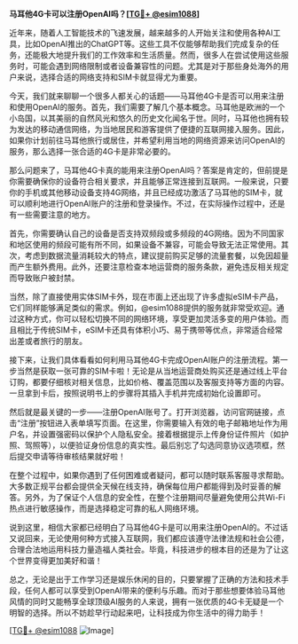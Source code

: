 **马耳他4G卡可以注册OpenAI吗？[[TG💪+ @esim1088](https://t.me/s/esim1088)]**

近年来，随着人工智能技术的飞速发展，越来越多的人开始关注和使用各种AI工具，比如OpenAI推出的ChatGPT等。这些工具不仅能够帮助我们完成复杂的任务，还能极大地提升我们的工作效率和生活质量。然而，很多人在尝试使用这些服务时，可能会遇到网络限制或者设备兼容性的问题。尤其是对于那些身处海外的用户来说，选择合适的网络支持和SIM卡就显得尤为重要。

今天，我们就来聊聊一个很多人都关心的话题——马耳他4G卡是否可以用来注册和使用OpenAI的服务。首先，我们需要了解几个基本概念。马耳他是欧洲的一个小岛国，以其美丽的自然风光和悠久的历史文化闻名于世。同时，马耳他也拥有较为发达的移动通信网络，为当地居民和游客提供了便捷的互联网接入服务。因此，如果你计划前往马耳他旅行或居住，并希望利用当地的网络资源来访问OpenAI的服务，那么选择一张合适的4G卡是非常必要的。

那么问题来了，马耳他4G卡真的能用来注册OpenAI吗？答案是肯定的，但前提是你需要确保你的设备符合相关要求，并且能够正常连接到互联网。一般来说，只要你的手机或其他移动设备支持4G网络，并且已经成功激活了马耳他的SIM卡，就可以顺利地进行OpenAI账户的注册和登录操作。不过，在实际操作过程中，还是有一些需要注意的地方。

首先，你需要确认自己的设备是否支持双频段或多频段的4G网络。因为不同国家和地区使用的频段可能有所不同，如果设备不兼容，可能会导致无法正常使用。其次，考虑到数据流量消耗较大的特点，建议提前购买足够的流量套餐，以免因超量而产生额外费用。此外，还要注意检查本地运营商的服务条款，避免违反相关规定而导致账户被封禁。

当然，除了直接使用实体SIM卡外，现在市面上还出现了许多虚拟eSIM卡产品，它们同样能够满足类似的需求。例如，@esim1088提供的服务就非常受欢迎。通过这种方式，你可以轻松切换不同的网络环境，享受更加灵活多变的用户体验。而且相比于传统SIM卡，eSIM卡还具有体积小巧、易于携带等优点，非常适合经常出差或者旅行的朋友。

接下来，让我们具体看看如何利用马耳他4G卡完成OpenAI账户的注册流程。第一步当然是获取一张可靠的SIM卡啦！无论是从当地运营商处购买还是通过线上平台订购，都要仔细核对相关信息，比如价格、覆盖范围以及客服支持等方面的内容。一旦拿到卡后，按照说明书上的步骤将其插入手机并完成初始化设置即可。

然后就是最关键的一步——注册OpenAI账号了。打开浏览器，访问官网链接，点击“注册”按钮进入表单填写页面。在这里，你需要输入有效的电子邮箱地址作为用户名，并设置强密码以保护个人隐私安全。接着根据提示上传身份证件照片（如护照、驾照等），以便验证身份信息的真实性。最后别忘了勾选同意协议选项框，然后提交申请等待审核结果就好啦！

在整个过程中，如果你遇到了任何困难或者疑问，都可以随时联系客服寻求帮助。大多数正规平台都会提供全天候在线支持，确保每位用户都能得到及时妥善的解答。另外，为了保证个人信息的安全性，在整个注册期间尽量避免使用公共Wi-Fi热点进行敏感操作，而是选择稳定可靠的私人网络环境。

说到这里，相信大家都已经明白了马耳他4G卡是可以用来注册OpenAI的。不过话又说回来，无论使用何种方式接入互联网，我们都应该遵守法律法规和社会公德，合理合法地运用科技力量造福人类社会。毕竟，科技进步的根本目的还是为了让这个世界变得更加美好和谐！

总之，无论是出于工作学习还是娱乐休闲的目的，只要掌握了正确的方法和技术手段，任何人都可以享受到OpenAI带来的便利与乐趣。而对于那些想要体验马耳他风情的同时又能畅享全球顶级AI服务的人来说，拥有一张优质的4G卡无疑是一个明智的选择。所以不妨趁早行动起来吧，让科技成为你生活中的得力助手！

[[TG💪+ @esim1088](https://t.me/s/esim1088) ![Image](https://i.postimg.cc/4NQfJmqS/Snipaste-2025-05-13-00-14-12.png)]